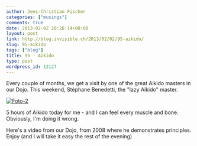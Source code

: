 ```yaml
---
author: Jens-Christian Fischer
categories: ["musings"]
comments: true
date: 2013-02-02 20:26:14+00:00
layout: post
link: http://blog.invisible.ch/2013/02/02/95-aikido/
slug: 95-aikido
tags: ["blog"]
title: 95 - Aikido
type: post
wordpress_id: 12127
---
```


Every couple of months, we get a visit by one of the great Aikido masters in our Dojo. This weekend, Stéphane Benedetti, the "lazy Aikido" master.

[![Foto-2](http://blog.invisible.ch/wp-content/uploads/2013/02/Foto-2-e1359836250393-224x300.jpg)](http://blog.invisible.ch/wp-content/uploads/2013/02/Foto-2-e1359836250393.jpg)



5 hours of Aikido today for me - and I can feel every muscle and bone. Obviously, I'm doing it wrong.

Here's a video from our Dojo, from 2008 where he demonstrates principles. Enjoy (and I will take it easy the rest of the evening)



